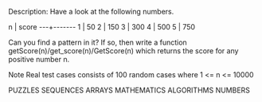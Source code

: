 Description:
Have a look at the following numbers.

 n | score
---+-------
 1 |  50
 2 |  150
 3 |  300
 4 |  500
 5 |  750
 
Can you find a pattern in it? If so, then write a function getScore(n)/get_score(n)/GetScore(n) which returns the score for any positive number n.

Note Real test cases consists of 100 random cases where 1 <= n <= 10000

PUZZLES SEQUENCES ARRAYS MATHEMATICS ALGORITHMS NUMBERS